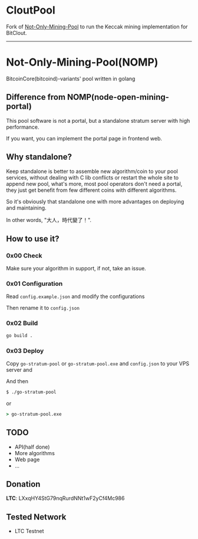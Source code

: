 # CloutPool

Fork of [Not-Only-Mining-Pool](https://github.com/mining-pool/not-only-mining-pool) to run the Keccak mining implementation for BitClout.

---
# Not-Only-Mining-Pool(NOMP)

BitcoinCore(bitcoind)-variants' pool written in golang

## Difference from NOMP(node-open-mining-portal)

This pool software is not a portal, but a standalone stratum server with high performance.

If you want, you can implement the portal page in frontend web.

## Why standalone?

Keep standalone is better to assemble new algorithm/coin to your pool services, without dealing with C lib conflicts or restart the whole site to append new pool, what's more, most pool operators don't need a portal, they just get benefit from few different coins with different algorithms.

So it's obviously that standalone one with more advantages on deploying and maintaining.

In other words, "大人，時代變了！".

## How to use it?

### 0x00 Check

Make sure your algorithm in support, if not, take an issue. 

### 0x01 Configuration

Read `config.example.json` and modify the configurations

Then rename it to `config.json` 

### 0x02 Build

```bash
go build .

```

### 0x03 Deploy

Copy `go-stratum-pool` or `go-stratum-pool.exe` and `config.json` to your VPS server and  

And then

```bash
$ ./go-stratum-pool

```

or

```cmd
> go-stratum-pool.exe

```

## TODO

- API(half done)
- More algorithms
- Web page
- ...

## Donation

**LTC**: LXxqHY4StG79nqRurdNNt1wF2yCf4Mc986

## Tested Network
- LTC Testnet
